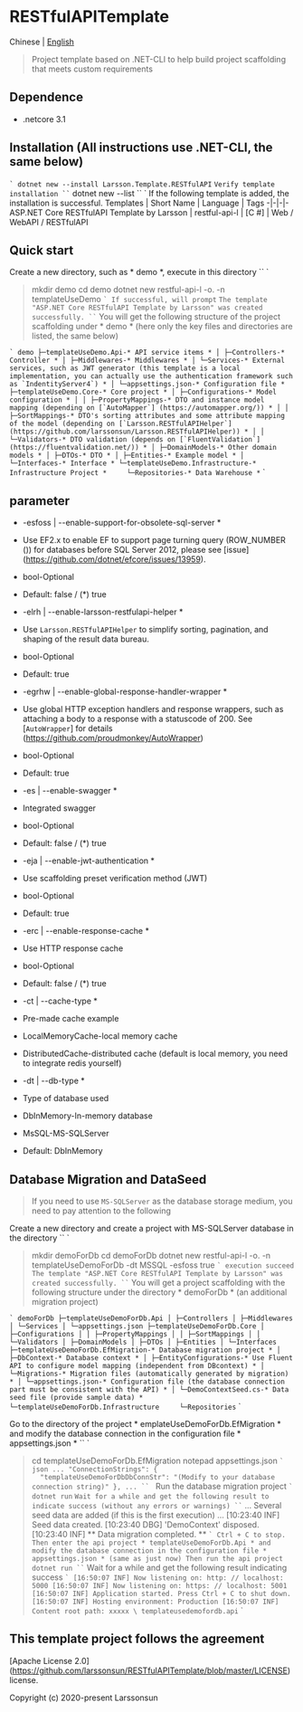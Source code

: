 # RESTfulAPITemplate
Chinese | [English](./README.md)
> Project template based on .NET-CLI to help build project scaffolding that meets custom requirements
## Dependence
* .netcore 3.1

## Installation (All instructions use .NET-CLI, the same below)
`` `
dotnet new --install Larsson.Template.RESTfulAPI
`` `
Verify template installation
`` `
dotnet new --list
`` `
If the following template is added, the installation is successful.
Templates | Short Name | Language | Tags
-|-|-|-
ASP.NET Core RESTfulAPI Template by Larsson | restful-api-l | [C #] | Web / WebAPI / RESTfulAPI
## Quick start
Create a new directory, such as * demo *, execute in this directory
`` `
> mkdir demo
> cd demo
> dotnet new restful-api-l -o. -n templateUseDemo
`` `
If successful, will prompt
`` `
The template "ASP.NET Core RESTfulAPI Template by Larsson" was created successfully.
`` `
You will get the following structure of the project scaffolding under * demo * (here only the key files and directories are listed, the same below)

`` `
demo
├─templateUseDemo.Api-* API service items *
│ ├─Controllers-* Controller *
│ ├─Middlewares-* Middlewares *
│ └─Services-* External services, such as JWT generator (this template is a local implementation, you can actually use the authentication framework such as `IndentityServer4`) *
│ └─appsettings.json-* Configuration file *
├─templateUseDemo.Core-* Core project *
│ ├─Configurations-* Model configuration *
│ │ ├─PropertyMappings-* DTO and instance model mapping (depending on [`AutoMapper`] (https://automapper.org/)) *
│ │ ├─SortMappings-* DTO's sorting attributes and some attribute mapping of the model (depending on [`Larsson.RESTfulAPIHelper`] (https://github.com/larssonsun/Larsson.RESTfulAPIHelper)) *
│ │ └─Validators-* DTO validation (depends on [`FluentValidation`] (https://fluentvalidation.net/)) *
│ ├─DomainModels-* Other domain models *
│ ├─DTOs-* DTO *
│ ├─Entities-* Example model *
│ └─Interfaces-* Interface *
└─templateUseDemo.Infrastructure-* Infrastructure Project *
    └─Repositories-* Data Warehouse *
`` `

## parameter
* -esfoss | --enable-support-for-obsolete-sql-server *
* Use EF2.x to enable EF to support page turning query (ROW_NUMBER ()) for databases before SQL Server 2012, please see [issue] (https://github.com/dotnet/efcore/issues/13959).
* bool-Optional
* Default: false / (*) true

* -elrh | --enable-larsson-restfulapi-helper *
* Use `Larsson.RESTfulAPIHelper` to simplify sorting, pagination, and shaping of the result data bureau.
* bool-Optional
* Default: true

* -egrhw | --enable-global-response-handler-wrapper *
* Use global HTTP exception handlers and response wrappers, such as attaching a body to a response with a statuscode of 200. See [`AutoWrapper`] for details (https://github.com/proudmonkey/AutoWrapper)
* bool-Optional
* Default: true

* -es | --enable-swagger *
* Integrated swagger
* bool-Optional
* Default: false / (*) true

* -eja | --enable-jwt-authentication *
* Use scaffolding preset verification method (JWT)
* bool-Optional
* Default: true

* -erc | --enable-response-cache *
* Use HTTP response cache
* bool-Optional
* Default: false / (*) true

* -ct | --cache-type *
* Pre-made cache example
* LocalMemoryCache-local memory cache
* DistributedCache-distributed cache (default is local memory, you need to integrate redis yourself)

* -dt | --db-type *
* Type of database used
* DbInMemory-In-memory database
* MsSQL-MS-SQLServer
* Default: DbInMemory
## Database Migration and DataSeed
> If you need to use `MS-SQLServer` as the database storage medium, you need to pay attention to the following

Create a new directory and create a project with MS-SQLServer database in the directory
`` `
> mkdir demoForDb
> cd demoForDb
> dotnet new restful-api-l -o. -n templateUseDemoForDb -dt MSSQL -esfoss true
`` `
execution succeed
`` `
The template "ASP.NET Core RESTfulAPI Template by Larsson" was created successfully.
`` `
You will get a project scaffolding with the following structure under the directory * demoForDb * (an additional migration project)

`` `
demoForDb
├─templateUseDemoForDb.Api
│ ├─Controllers
│ ├─Middlewares
│ └─Services
│ └─appsettings.json
├─templateUseDemoForDb.Core
│ ├─Configurations
│ │ ├─PropertyMappings
│ │ ├─SortMappings
│ │ └─Validators
│ ├─DomainModels
│ ├─DTOs
│ ├─Entities
│ └─Interfaces
├─templateUseDemoForDb.EfMigration-* Database migration project *
│ ├─DbContext-* Database context *
│ ├─EntityConfigurations-* Use Fluent API to configure model mapping (independent from DBcontext) *
│ └─Migrations-* Migration files (automatically generated by migration) *
│ └─appsettings.json-* Configuration file (the database connection part must be consistent with the API) *
│ └─DemoContextSeed.cs-* Data seed file (provide sample data) *
└─templateUseDemoForDb.Infrastructure
    └─Repositories
`` `

Go to the directory of the project * emplateUseDemoForDb.EfMigration * and modify the database connection in the configuration file * appsettings.json *
`` `
> cd templateUseDemoForDb.EfMigration
> notepad appsettings.json
`` `
`` `json
...
"ConnectionStrings": {
  "templateUseDemoForDbDbConnStr": "(Modify to your database connection string)"
},
...
`` `
Run the database migration project
`` `
> dotnet run
`` `
Wait for a while and get the following result to indicate success (without any errors or warnings)
`` `
...
Several seed data are added (if this is the first execution)
...
[10:23:40 INF] Seed data created.
[10:23:40 DBG] 'DemoContext' disposed.
[10:23:40 INF] ** Data migration completed. **
`` `
Ctrl + C to stop. Then enter the api project * templateUseDemoForDb.Api * and modify the database connection in the configuration file * appsettings.json * (same as just now)
Then run the api project
`` `
> dotnet run
`` `
Wait for a while and get the following result indicating success
`` `
[16:50:07 INF] Now listening on: http: // localhost: 5000
[16:50:07 INF] Now listening on: https: // localhost: 5001
[16:50:07 INF] Application started. Press Ctrl + C to shut down.
[16:50:07 INF] Hosting environment: Production
[16:50:07 INF] Content root path: xxxxx \ templateusedemofordb.api
`` `

## This template project follows the agreement
[Apache License 2.0] (https://github.com/larssonsun/RESTfulAPITemplate/blob/master/LICENSE) license.

Copyright (c) 2020-present Larssonsun